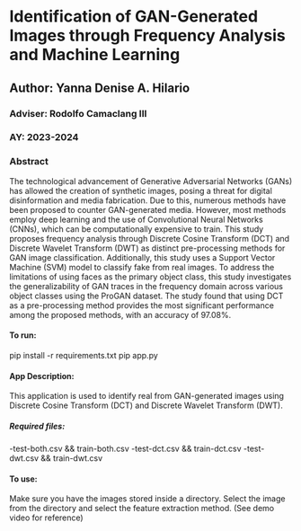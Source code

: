 # Identification of GAN-Generated Images through Frequency Analysis and Machine Learning

## Author: Yanna Denise A. Hilario
### Adviser: Rodolfo Camaclang III
### AY: 2023-2024

### Abstract
The technological advancement of Generative Adversarial Networks (GANs) has allowed the creation of synthetic images, posing a threat for digital disinformation and media fabrication. Due to this, numerous methods have been proposed to counter GAN-generated media. However, most methods employ deep learning and the use of Convolutional Neural Networks (CNNs), which can be computationally expensive to train. This study proposes frequency analysis through Discrete Cosine Transform (DCT) and Discrete Wavelet Transform (DWT) as distinct pre-processing methods for GAN image classification. Additionally, this study uses a Support Vector Machine (SVM) model to classify fake from real images. To address the limitations of using faces as the primary object class, this study investigates the generalizability of GAN traces in the frequency domain across various object classes using the ProGAN dataset. The study found that using DCT as a pre-processing method provides the most significant performance among the proposed methods, with an accuracy of 97.08\%.


#### To run:

pip install -r requirements.txt
pip app.py

#### App Description:
This application is used to identify real from GAN-generated images using Discrete Cosine Transform (DCT) and Discrete Wavelet Transform (DWT). 

##### Required files:
-test-both.csv && train-both.csv
-test-dct.csv  && train-dct.csv
-test-dwt.csv  && train-dwt.csv

#### To use:
Make sure you have the images stored inside a directory.
Select the image from the directory and select the feature extraction method.
(See demo video for reference)

